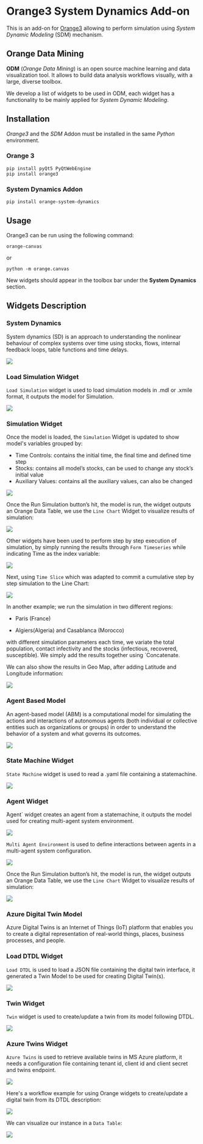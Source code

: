 # Orange3 System Dynamics Add-on

This is an add-on for [Orange3](https://orangedatamining.com/) allowing to
perform simulation using _System Dynamic Modeling_ (SDM) mechanism.

## Orange Data Mining
**ODM** (_Orange Data Mining_) is an open source machine learning and data
visualization tool. It allows to build data analysis workflows visually, with a
large, diverse toolbox.

We develop a list of widgets to be used in ODM, each widget has a functionality
to be mainly applied for _System Dynamic Modeling_. 

## Installation
_Orange3_ and the _SDM_ Addon must be installed in the same
_Python_ environment.

### Orange 3
```shell
pip install pyQt5 PyQtWebEngine
pip install orange3
```

### System Dynamics Addon
```shell
pip install orange-system-dynamics
```

## Usage
Orange3 can be run using the following command:
```shell
orange-canvas
```
or
```shell
python -m orange.canvas
```
New widgets should appear in the toolbox bar under the __System Dynamics__
section.


## Widgets Description

### System Dynamics

System dynamics (SD) is an approach to understanding the nonlinear behaviour
of complex systems over time using stocks, flows,
internal feedback loops, table functions and time delays.

![](https://gitlab.com/drb-python/samples/odm/sd_addon/-/raw/main/screenshots/Workflow_Example.png)

### Load Simulation Widget
`Load Simulation` widget is used to load simulation models in .mdl or .xmile format,
it outputs the model for Simulation.

![](https://gitlab.com/drb-python/samples/odm/sd_addon/-/raw/main/screenshots/Load_Simulation.png)

### Simulation Widget
Once the model is loaded, the `Simulation` Widget is updated to show model's
variables grouped by:
- Time Controls: contains the initial time, the final time and defined time
step
- Stocks: contains all model’s stocks, can be used to change any stock’s
initial value
- Auxiliary Values: contains  all the auxiliary values, can also be changed

![](https://gitlab.com/drb-python/samples/odm/sd_addon/-/raw/main/screenshots/Simulation.png)

Once the Run Simulation button’s hit, the model is run, the widget outputs an
Orange Data Table, we use the `Line Chart` Widget to visualize results of
simulation: 

![](https://gitlab.com/drb-python/samples/odm/sd_addon/-/raw/main/screenshots/Line_Chart.png)

Other widgets have been used to perform step by step execution of simulation, by simply running the 
results through `Form Timeseries` while indicating Time as the index variable:

![](https://gitlab.com/drb-python/samples/odm/sd_addon/-/raw/main/screenshots/Form_Timeseries.png)

Next, using `Time Slice` which was adapted to commit a cumulative step by step simulation 
to the Line Chart:

![](https://gitlab.com/drb-python/samples/odm/sd_addon/-/raw/main/screenshots/Time_Slice.png)

In another example; we run the simulation in two different regions: 

- Paris (France)

- Algiers(Algeria) and Casablanca (Morocco)

with different simulation parameters each time, we variate the total population, 
contact infectivity and the stocks (infectious, recovered, susceptible).
We simply add the results together using `Concatenate.

We can also show the results in Geo Map, after adding Latitude and Longitude information: 

![](https://gitlab.com/drb-python/samples/odm/sd_addon/-/raw/main/screenshots/Geo_Map.png)

### Agent Based Model 

An agent-based model (ABM) is a computational model for simulating the actions 
and interactions of autonomous agents (both individual or collective entities such as 
organizations or groups) in order to 
understand the behavior of a system and what governs its outcomes.

![](https://gitlab.com/drb-python/samples/odm/sd_addon/-/raw/main/screenshots/Workflow_Example2.png)

### State Machine Widget
`State Machine` widget is used to read a .yaml file containing a statemachine.

![](https://gitlab.com/drb-python/samples/odm/sd_addon/-/raw/main/screenshots/State_Machine.png)

### Agent Widget
̀Agent` widget creates an agent from a statemachine, it outputs the model used for 
creating multi-agent system environment.

![](https://gitlab.com/drb-python/samples/odm/sd_addon/-/raw/main/screenshots/Agent.png)

`Multi Agent Environment` is used to define interactions between agents 
in a multi-agent system configuration.

![](https://gitlab.com/drb-python/samples/odm/sd_addon/-/raw/main/screenshots/Multi_Agent.png)

Once the Run Simulation button’s hit, the model is run, the widget outputs an
Orange Data Table, we use the `Line Chart` Widget to visualize results of
simulation: 

![](https://gitlab.com/drb-python/samples/odm/sd_addon/-/raw/main/screenshots/Line_Chart2.png)

### Azure Digital Twin Model 

Azure Digital Twins is an Internet of Things (IoT) platform 
that enables you to create a digital representation of 
real-world things, places, business processes, and people. 

### Load DTDL Widget
`Load DTDL` is used to load a JSON file containing the digital twin interface,
it generated a Twin Model to be used for creating Digital Twin(s).

![](https://gitlab.com/drb-python/samples/odm/sd_addon/-/raw/main/screenshots/Load_DTDL.png)

### Twin Widget
`Twin` widget is used to create/update a twin from its model following DTDL.

![](https://gitlab.com/drb-python/samples/odm/sd_addon/-/raw/main/screenshots/Twin.png)

### Azure Twins Widget
`Azure Twins` is used to retrieve available twins in MS Azure platform, 
it needs a configuration file containing tenant id, client id and client secret and twins endpoint.

![](https://gitlab.com/drb-python/samples/odm/sd_addon/-/raw/main/screenshots/Azure_Twins.png)

Here's a workflow example for using Orange widgets to create/update a digital twin from its DTDL description:

![](https://gitlab.com/drb-python/samples/odm/sd_addon/-/raw/main/screenshots/Workflow_Example3.png)

We can visualize our instance in a `Data Table`:

![](https://gitlab.com/drb-python/samples/odm/sd_addon/-/raw/main/screenshots/Data_Table.png)
